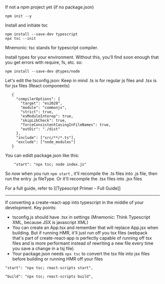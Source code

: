 
If not a npm project yet (if no package.json)
```
npm init --y
```


Install and initiate tsc
```
npm install --save-dev typescript
npx tsc --init
```

Mnemonic: tsc stands for typescript compiler.

Install types for your environment. Without this, you’ll find soon enough that you get  errors with require, fs, etc. so:
```
npm install --save-dev @types/node
```

Let's edit the tsconfig.json:
Keep in mind .ts is for regular js files and .tsx is for jsx files (React components)
```
   {
     "compilerOptions": {
       "target": "es2020",
       "module": "commonjs",
       "strict": true,
       "esModuleInterop": true,
       "skipLibCheck": true,
       "forceConsistentCasingInFileNames": true,
       "outDir": "./dist"
     },
     "include": ["src/**/*.ts"],
     "exclude": ["node_modules"]
   }
```

You can edidt package.json like this:
```
    "start": "npx tsc; node index.js"
```


So now when you run `npm start` , it’ll recompile the .ts files into .js file, then run the entry .js fileType. Or it'll recompile the .tsx files into .jsx files

For a full guide, refer to [[Typescript Primer - Full Guide]]


----

If converting a create-react-app into typescript in the middle of your development. Key points:

- tsconfig.js should have .tsx in settings (Mnemonic: Think Typescript XML, because JSX is javascript XML)
- You can create an App.tsx and remember that will replace App.jsx when building. But if running HMR, it'll just run off you tsx files (webpack that's part of create-react-app is perfectly capable of running off tsx files and is more performant instead of rewriting a new file every time you save a change in a tsj file)
- Your package.json needs `npx tsc` to convert the tsx file into jsx files before building or running HMR off your files

```
"start": "npx tsc; react-scripts start",

"build": "npx tsc; react-scripts build",
```
